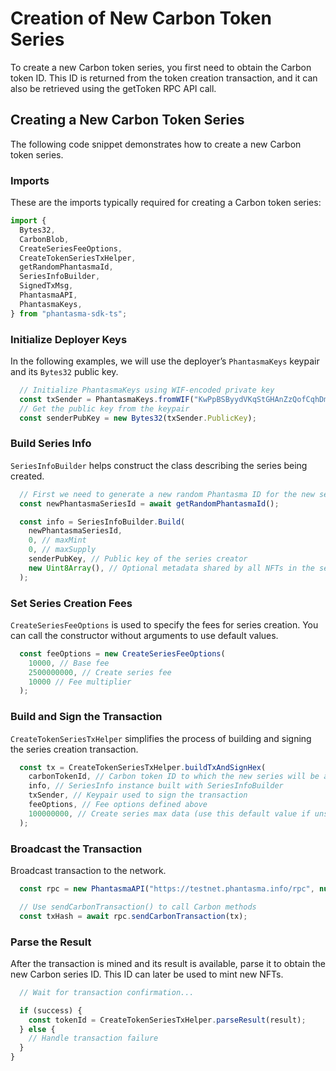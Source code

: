 # Creation of New Carbon Token Series

To create a new Carbon token series, you first need to obtain the Carbon token ID.
This ID is returned from the token creation transaction, and it can also be retrieved using the getToken RPC API call.

## Creating a New Carbon Token Series

The following code snippet demonstrates how to create a new Carbon token series.

### Imports

These are the imports typically required for creating a Carbon token series:

```ts
import {
  Bytes32,
  CarbonBlob,
  CreateSeriesFeeOptions,
  CreateTokenSeriesTxHelper,
  getRandomPhantasmaId,
  SeriesInfoBuilder,
  SignedTxMsg,
  PhantasmaAPI,
  PhantasmaKeys,
} from "phantasma-sdk-ts";
````

### Initialize Deployer Keys

In the following examples, we will use the deployer’s `PhantasmaKeys` keypair and its `Bytes32` public key.

```ts
  // Initialize PhantasmaKeys using WIF-encoded private key
  const txSender = PhantasmaKeys.fromWIF("KwPpBSByydVKqStGHAnZzQofCqhDmD2bfRgc9BmZqM3ZmsdWJw4d");
  // Get the public key from the keypair
  const senderPubKey = new Bytes32(txSender.PublicKey);
````

### Build Series Info

`SeriesInfoBuilder` helps construct the class describing the series being created.

```ts
  // First we need to generate a new random Phantasma ID for the new series
  const newPhantasmaSeriesId = await getRandomPhantasmaId();

  const info = SeriesInfoBuilder.Build(
    newPhantasmaSeriesId,
    0, // maxMint
    0, // maxSupply
    senderPubKey, // Public key of the series creator
    new Uint8Array(), // Optional metadata shared by all NFTs in the series
  );
````

### Set Series Creation Fees

`CreateSeriesFeeOptions` is used to specify the fees for series creation.
You can call the constructor without arguments to use default values.

```ts
  const feeOptions = new CreateSeriesFeeOptions(
    10000, // Base fee
    2500000000, // Create series fee
    10000 // Fee multiplier
  );
````

### Build and Sign the Transaction

`CreateTokenSeriesTxHelper` simplifies the process of building and signing the series creation transaction.

```ts
  const tx = CreateTokenSeriesTxHelper.buildTxAndSignHex(
    carbonTokenId, // Carbon token ID to which the new series will be attached
    info, // SeriesInfo instance built with SeriesInfoBuilder
    txSender, // Keypair used to sign the transaction
    feeOptions, // Fee options defined above
    100000000, // Create series max data (use this default value if unsure)
  );
````

### Broadcast the Transaction

Broadcast transaction to the network.

```ts
  const rpc = new PhantasmaAPI("https://testnet.phantasma.info/rpc", null, "testnet");

  // Use sendCarbonTransaction() to call Carbon methods
  const txHash = await rpc.sendCarbonTransaction(tx);
````

### Parse the Result

After the transaction is mined and its result is available, parse it to obtain the new Carbon series ID.
This ID can later be used to mint new NFTs.

```ts
  // Wait for transaction confirmation...

  if (success) {
    const tokenId = CreateTokenSeriesTxHelper.parseResult(result);
  } else {
    // Handle transaction failure
  }
}
```
